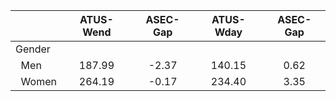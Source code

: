 
|                      |    ATUS-Wend |     ASEC-Gap |    ATUS-Wday |     ASEC-Gap |
| -------------------- | :----------: | :----------: | :----------: | :----------: |
| Gender               |              |              |              |              |
| &nbsp;&nbsp;Men      |       187.99 |        -2.37 |       140.15 |         0.62 |
| &nbsp;&nbsp;Women    |       264.19 |        -0.17 |       234.40 |         3.35 |

